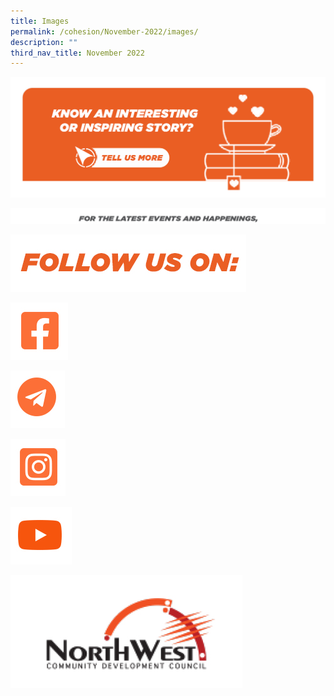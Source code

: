 ```yaml
---
title: Images
permalink: /cohesion/November-2022/images/
description: ""
third_nav_title: November 2022
---
```

![](/images/Cohesion/Nov%202022/edm-footer_18.jpg)

![](/images/Cohesion/Nov%202022/edm-footer_19.jpg)

![](/images/Cohesion/Nov%202022/edm-footer_21.jpg)

![](/images/Cohesion/Nov%202022/edm-footer_22.jpg)

![](/images/Cohesion/Nov%202022/edm-footer_24.jpg)

![](/images/Cohesion/Nov%202022/edm-footer_23.jpg)

![](/images/Cohesion/Nov%202022/edm-footer_25.jpg)

![](/images/Cohesion/Nov%202022/edm-footer_29.jpg)

![]()
